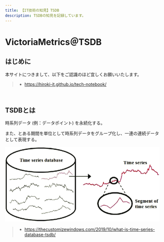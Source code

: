 ```yaml
---
title: 【IT技術の知見】TSDB
description: TSDBの知見を記録しています。
---
```


# VictoriaMetrics＠TSDB

## はじめに

本サイトにつきまして、以下をご認識のほど宜しくお願いいたします。

> - https://hiroki-it.github.io/tech-notebook/

<br>

## TSDBとは

時系列データ (例：データポイント) を永続化する。

また、とある期間を単位として時系列データをグループ化し、一連の連続データとして表現する。

![tsdb.png](https://raw.githubusercontent.com/hiroki-it/tech-notebook-images/master/images/tsdb.png)

> - https://thecustomizewindows.com/2019/10/what-is-time-series-database-tsdb/

<br>
